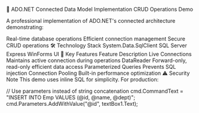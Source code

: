 🔌 ADO.NET Connected Data Model Implementation
CRUD Operations Demo

A professional implementation of ADO.NET's connected architecture demonstrating:

Real-time database operations
Efficient connection management
Secure CRUD operations
🛠️ Technology Stack
System.Data.SqlClient
SQL Server Express
WinForms UI
🚀 Key Features
Feature	Description
Live Connections	Maintains active connection during operations
DataReader	Forward-only, read-only efficient data access
Parameterized Queries	Prevents SQL injection
Connection Pooling	Built-in performance optimization
⚠️ Security Note
This demo uses inline SQL for simplicity. For production:

// Use parameters instead of string concatenation
cmd.CommandText = "INSERT INTO Emp VALUES (@id, @name, @dept)";
cmd.Parameters.AddWithValue("@id", textBox1.Text);
